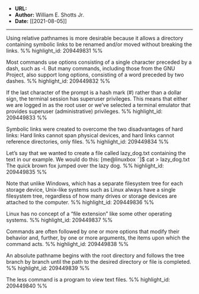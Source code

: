 - **URL:** 
- **Author:** William E. Shotts Jr.
- **Date:** [[2021-08-05]]
---

Using relative pathnames is more desirable because it allows a directory containing symbolic links to be renamed and/or moved without breaking the links. %% highlight_id: 209449831 %%


Most commands use options consisting of a single character preceded by a dash, such as -l. But many commands, including those from the GNU Project, also support long options, consisting of a word preceded by two dashes. %% highlight_id: 209449832 %%


If the last character of the prompt is a hash mark (#) rather than a dollar sign, the terminal session has superuser privileges. This means that either we are logged in as the root user or we’ve selected a terminal emulator that provides superuser (administrative) privileges. %% highlight_id: 209449833 %%


Symbolic links were created to overcome the two disadvantages of hard links: Hard links cannot span physical devices, and hard links cannot reference directories, only files. %% highlight_id: 209449834 %%


Let’s say that we wanted to create a file called lazy_dog.txt containing the text in our example. We would do this: [me@linuxbox ˜]$ cat > lazy_dog.txt The quick brown fox jumped over the lazy dog. %% highlight_id: 209449835 %%


Note that unlike Windows, which has a separate filesystem tree for each storage device, Unix-like systems such as Linux always have a single filesystem tree, regardless of how many drives or storage devices are attached to the computer. %% highlight_id: 209449836 %%


Linux has no concept of a “file extension” like some other operating systems. %% highlight_id: 209449837 %%


Commands are often followed by one or more options that modify their behavior and, further, by one or more arguments, the items upon which the command acts. %% highlight_id: 209449838 %%


An absolute pathname begins with the root directory and follows the tree branch by branch until the path to the desired directory or file is completed. %% highlight_id: 209449839 %%


The less command is a program to view text files. %% highlight_id: 209449840 %%

